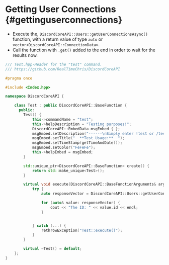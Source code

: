 Getting User Connections {#gettinguserconnections}
============
- Execute the, `DiscordCoreAPI::Users::getUserConnectionsAsync()` function, with a return value of type `auto` or `vector<DiscordCoreAPI::ConnectionData>`.
- Call the function with `.get()` added to the end in order to wait for the results now.

```cpp
/// Test.hpp-Header for the "test" command.
/// https://github.com/RealTimeChris/DiscordCoreAPI

#pragma once

#include <Index.hpp>

namespace DiscordCoreAPI {

	class Test : public DiscordCoreAPI::BaseFunction {
	  public:
		Test() {
			this->commandName = "test";
			this->helpDescription = "Testing purposes!";
			DiscordCoreAPI::EmbedData msgEmbed { };
			msgEmbed.setDescription("------\nSimply enter !test or /test!\n------");
			msgEmbed.setTitle("__**Test Usage:**__");
			msgEmbed.setTimeStamp(getTimeAndDate());
			msgEmbed.setColor("FeFeFe");
			this->helpEmbed = msgEmbed;
		}

		std::unique_ptr<DiscordCoreAPI::BaseFunction> create() {
			return std::make_unique<Test>();
		}

		virtual void execute(DiscordCoreAPI::BaseFunctionArguments& args) {
			try {
				auto responseVector = DiscordCoreAPI::Users::getUserConnectionsAsync(dataPackage).get();

				for (auto& value: responseVector) {
					cout << "The ID: " << value.id << endl;
				}


			} catch (...) {
				rethrowException("Test::execute()");
			}
		}

		virtual ~Test() = default;
	};
}
```
